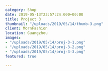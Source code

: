 ```yaml
---
category: Shop
date: 2019-05-13T23:57:24.000+00:00
title: Project 3
thumbnail: "/uploads/2019/05/14/thumb-3.png"
client: MornFashion
location: Guangzhou
images:
- "/uploads/2019/05/14/proj-3-1.png"
- "/uploads/2019/05/14/proj-3-2.png"
- "/uploads/2019/05/14/proj-3-3.png"
featured: true

---
```

